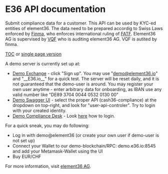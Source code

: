 # E36 API documentation

Submit compliance data for a customer. This API can be used by KYC-ed entities of 
element36. The data need to be prepared accordig to Swiss Laws enforced by [Finma](finma.ch), 
who enforces  international ruling of [FATF](fatf.org). Element36 AG is 
supervised by [VQF](vqf.ch) who is auditing element36 AG. VQF is autited by finma. 

[TOC](./src/toc.md) or [single page version](./src/singlepage.md)

A demo server is currently set up at: 
- [Demo Exchange](http://demo.e36.io:3000) - click "Sign up". You may use "demo@element36.io" 
and "\_\_E36.io\_\_" for a quick test. The server will be reset daily, and it is not guaranteed that
the demo-user is around. You may register your own user anytime - enter arbitrary data for onboarding, 
as IBAN use any valid number like "DE89 3704 0044 0532 0130 00"
- [Demo Swagger UI](http://demo.e36.io:8090/swagger-ui.html#/user-api-controler) - select the proper API (cash36-compliance) 
at the dropdown on top-right, and look for "user-api-controler". Try to login with your created identity. 
- [Demo Compliance Desk](http://demo.e36.io:3001/) - Look [here](./src/admin-login.md) how to login. 


For a quick sneak, you may do following: 
- Log in with demo@element36 (or create your own user if demo-user  is not set up)
- Connect your Wallet to our demo-blockchain/RPC: demo.e36.io:8545 and add your Metamask-Wallet using the UI
- Buy EUR/CHF


For more information, visit [element36 AG](https://element36.io). 


